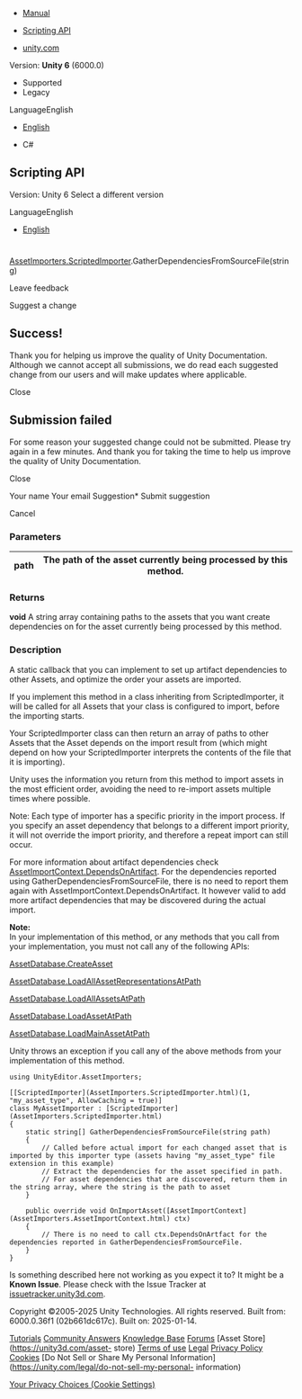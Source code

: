 [ ]()

  * [Manual](../Manual/index.html)
  * [Scripting API](../ScriptReference/index.html)

  * [unity.com](https://unity.com/)

Version: **Unity 6** (6000.0)

  * Supported
  * Legacy

LanguageEnglish

  * [English]()

  * C#

[ ](https://docs.unity3d.com)

## Scripting API

Version: Unity 6 Select a different version

LanguageEnglish

  * [English]()

#
[AssetImporters.ScriptedImporter](AssetImporters.ScriptedImporter.html).GatherDependenciesFromSourceFile(string)

Leave feedback

Suggest a change

## Success!

Thank you for helping us improve the quality of Unity Documentation. Although
we cannot accept all submissions, we do read each suggested change from our
users and will make updates where applicable.

Close

## Submission failed

For some reason your suggested change could not be submitted. Please <a>try
again</a> in a few minutes. And thank you for taking the time to help us
improve the quality of Unity Documentation.

Close

Your name Your email Suggestion* Submit suggestion

Cancel

[ ]()

### Parameters

path | The path of the asset currently being processed by this method.  
---|---  
  
### Returns

**void** A string array containing paths to the assets that you want create
dependencies on for the asset currently being processed by this method.

### Description

A static callback that you can implement to set up artifact dependencies to
other Assets, and optimize the order your assets are imported.

If you implement this method in a class inheriting from ScriptedImporter, it
will be called for all Assets that your class is configured to import, before
the importing starts.  
  
Your ScriptedImporter class can then return an array of paths to other Assets
that the Asset depends on the import result from (which might depend on how
your ScriptedImporter interprets the contents of the file that it is
importing).  
  
Unity uses the information you return from this method to import assets in the
most efficient order, avoiding the need to re-import assets multiple times
where possible.  
  
Note: Each type of importer has a specific priority in the import process. If
you specify an asset dependency that belongs to a different import priority,
it will not override the import priority, and therefore a repeat import can
still occur.  
  
For more information about artifact dependencies check
[AssetImportContext.DependsOnArtifact](AssetImporters.AssetImportContext.DependsOnArtifact.html).
For the dependencies reported using GatherDependenciesFromSourceFile, there is
no need to report them again with AssetImportContext.DependsOnArtifact. It
however valid to add more artifact dependencies that may be discovered during
the actual import.  
  
**Note:**  
In your implementation of this method, or any methods that you call from your
implementation, you must not call any of the following APIs:  
  
[AssetDatabase.CreateAsset](AssetDatabase.CreateAsset.html)  
  
[AssetDatabase.LoadAllAssetRepresentationsAtPath](AssetDatabase.LoadAllAssetRepresentationsAtPath.html)  
  
[AssetDatabase.LoadAllAssetsAtPath](AssetDatabase.LoadAllAssetsAtPath.html)  
  
[AssetDatabase.LoadAssetAtPath](AssetDatabase.LoadAssetAtPath.html)  
  
[AssetDatabase.LoadMainAssetAtPath](AssetDatabase.LoadMainAssetAtPath.html)  
  
Unity throws an exception if you call any of the above methods from your
implementation of this method.

    
    
    using UnityEditor.AssetImporters;  
      
    [[ScriptedImporter](AssetImporters.ScriptedImporter.html)(1, "my_asset_type", AllowCaching = true)]
    class MyAssetImporter : [ScriptedImporter](AssetImporters.ScriptedImporter.html)
    {
        static string[] GatherDependenciesFromSourceFile(string path)
        {
            // Called before actual import for each changed asset that is imported by this importer type (assets having "my_asset_type" file extension in this example)
            // Extract the dependencies for the asset specified in path.
            // For asset dependencies that are discovered, return them in the string array, where the string is the path to asset
        }  
      
        public override void OnImportAsset([AssetImportContext](AssetImporters.AssetImportContext.html) ctx)
        {
            // There is no need to call ctx.DependsOnArtfact for the dependencies reported in GatherDependenciesFromSourceFile.
        }
    }
    

Is something described here not working as you expect it to? It might be a
**Known Issue**. Please check with the Issue Tracker at
[issuetracker.unity3d.com](https://issuetracker.unity3d.com).

Copyright ©2005-2025 Unity Technologies. All rights reserved. Built from:
6000.0.36f1 (02b661dc617c). Built on: 2025-01-14.

[Tutorials](https://unity3d.com/learn) [Community
Answers](https://answers.unity3d.com) [Knowledge
Base](https://support.unity3d.com/hc/en-us)
[Forums](https://forum.unity3d.com) [Asset Store](https://unity3d.com/asset-
store) [Terms of use](https://docs.unity3d.com/Manual/TermsOfUse.html)
[Legal](https://unity.com/legal) [Privacy
Policy](https://unity.com/legal/privacy-policy)
[Cookies](https://unity.com/legal/cookie-policy) [Do Not Sell or Share My
Personal Information](https://unity.com/legal/do-not-sell-my-personal-
information)

[Your Privacy Choices (Cookie Settings)](javascript:void\(0\);)

